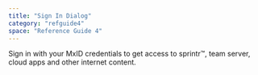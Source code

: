 ```yaml
---
title: "Sign In Dialog"
category: "refguide4"
space: "Reference Guide 4"
---
```

Sign in with your MxID credentials to get access to sprintr™, team server, cloud apps and other internet content.